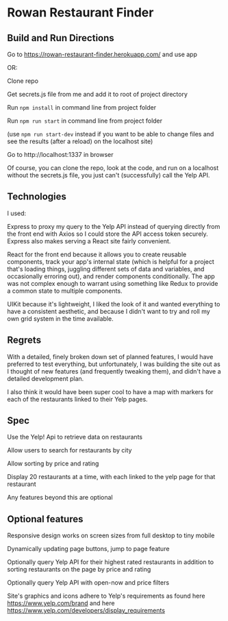 # Rowan Restaurant Finder

## Build and Run Directions

Go to https://rowan-restaurant-finder.herokuapp.com/ and use app

OR:

Clone repo

Get secrets.js file from me and add it to root of project directory

Run ```npm install``` in command line from project folder

Run ```npm run start``` in command line from project folder

(use ```npm run start-dev``` instead if you want to be able to change files and see the results (after a reload) on the localhost site)

Go to http://localhost:1337 in browser

Of course, you can clone the repo, look at the code, and run on a localhost without the secrets.js file, you just can't (successfully) call the Yelp API.

## Technologies

I used:

Express to proxy my query to the Yelp API instead of querying directly from the front end with Axios so I could store the API access token securely. Express also makes serving a React site fairly convenient.

React for the front end because it allows you to create reusable components, track your app's internal state (which is helpful for a project that's loading things, juggling different sets of data and variables, and occasionally erroring out), and render components conditionally. The app was not complex enough to warrant using something like Redux to provide a common state to multiple components.

UIKit because it's lightweight, I liked the look of it and wanted everything to have a consistent aesthetic, and because I didn't want to try and roll my own grid system in the time available.

## Regrets

With a detailed, finely broken down set of planned features, I would have preferred to test everything, but unfortunately, I was building the site out as I thought of new features (and frequently tweaking them), and didn't have a detailed development plan.

I also think it would have been super cool to have a map with markers for each of the restaurants linked to their Yelp pages.

## Spec

Use the Yelp! Api to retrieve data on restaurants

Allow users to search for restaurants by city

Allow sorting by price and rating

Display 20 restaurants at a time, with each linked to the yelp page for that restaurant

Any features beyond this are optional

## Optional features

Responsive design works on screen sizes from full desktop to tiny mobile

Dynamically updating page buttons, jump to page feature

Optionally query Yelp API for their highest rated restaurants in addition to sorting restaurants on the page by price and rating

Optionally query Yelp API with open-now and price filters

Site's graphics and icons adhere to Yelp's requirements as found here https://www.yelp.com/brand and here https://www.yelp.com/developers/display_requirements

